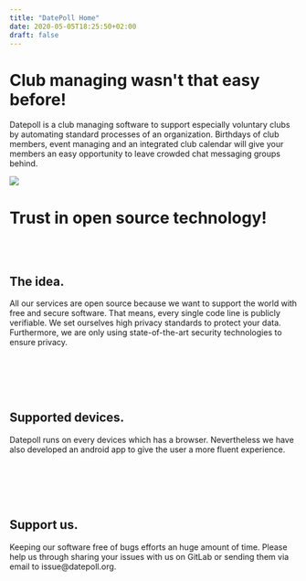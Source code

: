 ```yaml
---
title: "DatePoll Home"
date: 2020-05-05T18:25:50+02:00
draft: false
---
```

<div class="container">
    <div class="row">
            <div class="col l12">
                <h1>Club managing wasn't that easy before!</h1>
                <p>Datepoll is a club managing software to support especially voluntary clubs by automating standard processes of an organization. Birthdays of club members, event managing and an integrated club calendar will give your members an easy opportunity to leave crowded chat messaging groups behind. </p>
            </div>
        </div>
        
</div>
<div class="row">
            <div class="col s12 l10 offset-l1 xl8 offset-xl2">
                <img class="img center" src='/en/images/Datepoll-web.png'>
            </div>
    </div>
<div class="row heading-row">
    <div class="col l8 offset-l2 s12 xl6 offset-xl3">
        <h1 class="heading">Trust in open source technology!</h1>
    </div>
</div>
<div class="container main">
    <br>
    <br>
    <div class="row">
        <div class="col s12 l4 right">
            <i class="fas fa-lightbulb main-icon"></i>
        </div>
        <div class="col l8 text left">
        <h2>
            The idea.
        </h2>
        <p>
        All our services are open source  because we want to support the world with free and secure software. That means, every single code line is publicly verifiable. We set ourselves high privacy standards to protect your data. Furthermore, we are only using state-of-the-art security technologies to ensure privacy.
        </p>
        </div>
    </div>
    <br>
    <br>
    <br>
    <br>
    <div class="row">
        <div class="col s12 l4 right">
        <i class="fas fa-desktop main-icon"></i>
        </div>
        <div class="col l8 text left">
        <h2>
            Supported devices.
        </h2>
        <p>Datepoll runs on every devices which has a browser. Nevertheless we have also developed an android app to give the user a more fluent experience.</p>
        </div>
    </div>
    <br>
    <br>
    <br>
    <br>
    <div class="row">
        <div class="col s12 l4 right">
        <i class="fas fa-heart main-icon"></i>
        </div>
        <div class="col l8 text left">
        <h2>
            Support us.
        </h2>
        <p>Keeping our software free of bugs efforts an huge amount of time. Please help us through sharing your issues with us on GitLab or sending them via email to issue@datepoll.org.</p>
        </div>
    </div>
</div>

